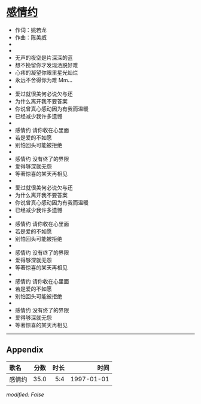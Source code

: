 # [感情约](https://music.163.com/song?id=67885)

* 作词：姚若龙
* 作曲：陈美威
*
*
* 无声的夜空是片深深的蓝
* 想不挽留你才发现洒脱好难
* 心疼的凝望你眼里星光灿烂
* 永远不舍得你为难 Mm...
* 
* 爱过就很美何必说欠与还
* 为什么离开我不要答案
* 你说曾真心感动因为有我而温暖
* 已经减少我许多遗憾
* 
* 感情约 请你收在心里面
* 若是爱的不如愿
* 别怕回头可能被拒绝
* 
* 感情约 没有终了的界限
* 爱得够深就无怨
* 等著惊喜的某天再相见
* 
* 爱过就很美何必说欠与还
* 为什么离开我不要答案
* 你说曾真心感动因为有我而温暖
* 已经减少我许多遗憾
* 
* 感情约 请你收在心里面
* 若是爱的不如愿
* 别怕回头可能被拒绝
* 
* 感情约 没有终了的界限
* 爱得够深就无怨
* 等著惊喜的某天再相见
* 
* 感情约 请你收在心里面
* 若是爱的不如愿
* 别怕回头可能被拒绝
* 
* 感情约 没有终了的界限
* 爱得够深就无怨
* 等著惊喜的某天再相见


---

## Appendix

|歌名|分数|时长|时间|
|:---|:---:|---:|---:|
|感情约|35.0|5:4|1997-01-01

*modified: False*